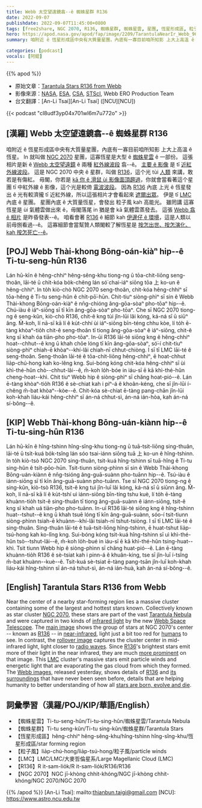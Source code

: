```yaml
---
title: Webb 太空望遠鏡翕--ê 蜘蛛星群 R136
date: 2022-09-07
publishdate: 2022-09-07T11:45:00+0800
tags: [free2share, NGC 2070, R136, 蜘蛛星群, 蜘蛛星雲, 星團, 恆星形成區, 粒子風, LMC]
hero: https://apod.nasa.gov/apod/fap/image/2209/TarantulaNearIr_Webb_960.jpg
summary: 咱附近 ê 恆星形成區中央有大質量星團，內底有一寡目前咱所知影 上大上高溫 ê 恆星。

categories: [podcast]
vocals: [阿錕]
---
```


{{% apod %}}

- 原始文章：[Tarantula Stars R136 from Webb](https://apod.nasa.gov/apod/ap220907.html)
- 影像來源：[NASA](https://www.nasa.gov/), [ESA](https://www.esa.int/), [CSA](https://www.asc-csa.gc.ca/eng/), [STScI](https://www.stsci.edu/), Webb ERO Production Team
- 台文翻譯：[An-Li Tsai][An-Li Tsai] ([NCU][NCU])

{{< podcast "cl8udf3yp04x701wl6m7u772o" >}}

## [漢羅] Webb 太空望遠鏡翕--ê 蜘蛛星群 R136
咱附近 ê 恆星形成區中央有大質量星團，內底有一寡目前咱所知影 上大上高溫 ê 恆星。
In 就叫做 [NGC 2070][NGC 2070] 星團，這寡恆星是大型 ê [蜘蛛星雲][Tarantula Nebula] ê 一部份。
這張相片是新 ê [Webb 太空望遠鏡][Webb Space Telescope] ê 兩種 [紅外線波段][infrared light] 翕--ê。
[主要 ê 影像][main image] 是 tī [近紅外線波段][near-infrared]。
這是 NGC 2070 中央 ê 星群，叫做 [R136][R136 1]，這个光 tùi [人類][humans] 來講，敢若是有傷紅。
毋閣，你若是 [kā 你 ê 滑鼠 ùi 影像面頂趨過][rollover image]，你就會當看著這个星團 tī 中紅外線 ê 影像，這个光是較倚 [電波波段][radio waves]。
因為 [R136][R136 2] 內底 上光 ê 恆星發出 ê 光有較濟攏 tī 近紅外線，所以這張相片才會看起來 [遮爾出眾][more prominent]。
伊是 tī [LMC][LMC] 內底 ê 星團。
星團內底 ê 大質量恆星，會發出 粒子風 kah 高能光。
雖罔講 這寡恆星是 ùi 氣體雲做出來 ê，毋閣落尾 in 猶是會 kā 氣體雲蒸發去。
這張 [Webb 翕 ê 相片][Webb images] 是昨昏發表--ê。
咱看會著 [R136][R136 2] ê 細節 kah [伊邊仔 ê 環境][its surroundings]，這是人類以前毋捌看過--ê。
這寡細節會當幫贊人類閣較了解恆星是 [按怎出世、按怎演化、kah 按怎死亡--ê][stars are born, evolve and die]。


## [POJ] Webb Thài-khong Bōng-oán-kiàⁿ hip--ê Ti-tu-seng-hûn R136
Lán hū-kīn ê hêng-chhiⁿ hêng-sêng-khu tiong-ng ū tōa-chit-liōng seng-thoân, lāi-té ū chi̍t-kóa bo̍k-chêng lán só͘ chai-iáⁿ siōng tōa 上 ko-un ê hêng-chhiⁿ.
In to̍h kiò-chò NGC 2070 seng-thoân, chit-kóa hêng-chhiⁿ sī tōa-hêng ê Ti-tu seng-hûn ê chi̍t-pō͘-hūn.
Chit-tiuⁿ siòng-phìⁿ sī sin ê Webb Thài-khong Bōng-oán-kiàⁿ ê nn̄g-chióng âng-gōa-sòaⁿ pho-tōaⁿ hip--ê.
Chú-iàu ê iáⁿ-siōng sī tī kīn âng-gōa-sòaⁿ pho-tōaⁿ.
Che sī NGC 2070 tiong-ng ê seng-kûn, kiò-chò R136, chit-ê kng tùi jîn-lūi lâi kóng, ká-ná sī ū siūⁿ âng.
M̄-koh, lí nā-sī kā lí ê ku̍t-chhí ùi iáⁿ-siōng bīn-téng chhu kòe, lí to̍h ē-tàng khòaⁿ-tio̍h chit-ê seng-thoân tī tiong âng-gōa-sòaⁿ ê iáⁿ-siōng, chit-ê kng sī khah óa tiān-pho pho-tōaⁿ.
In-ūi R136 lāi-té siōng kng ê hêng-chhiⁿ hoat--chhut--ê kng ū khah chōe lóng tī kīn âng-gōa-sòaⁿ, só͘-í chit-tiuⁿ siòng-phìⁿ chiah-ē khòaⁿ--khí-lâi chiah-nī chhut-chiòng.
I sī tī LMC lāi-té ê seng-thoân.
Seng-thoân lāi-té ê tōa-chit-liōng hêng-chhiⁿ, ē hoat-chhut lia̍p-chú-hong kah ko-lêng kng.
Sui-bóng kóng chit-kóa hêng-chhiⁿ sī ùi khì-thé-hûn chò--chhut-lâi--ê, m̄-koh lo̍h-bóe in iáu-sī ē kā khì-thé-hûn cheng-hoat--khì.
Chit tiuⁿ Webb hip ê siòng-phìⁿ sī chăng hoat-pió--ê.
Lán ē-tàng khòaⁿ-tio̍h R136 ê sè-chiat kah i piⁿ-á ê khoân-kéng, che sī jîn-lūi í-chêng m̄-bat khòaⁿ--kòe--ê.
Chit-kóa sè-chiat ē-tàng pang-chān jîn-lūi koh-khah liáu-kái hêng-chhiⁿ sī án-ná chhut-sì, án-ná ián-hòa, kah án-ná sí-bông--ê.

## [KIP] Webb Thài-khong Bōng-uán-kiànn hip--ê Ti-tu-sing-hûn R136
Lán hū-kīn ê hîng-tshinn hîng-sîng-khu tiong-ng ū tuā-tsit-liōng sing-thuân, lāi-té ū tsi̍t-kuá bo̍k-tsîng lán sóo tsai-iánn siōng tuā 上 ko-un ê hîng-tshinn.
In to̍h kiò-tsò NGC 2070 sing-thuân, tsit-kuá hîng-tshinn sī tuā-hîng ê Ti-tu sing-hûn ê tsi̍t-pōo-hūn.
Tsit-tiunn siòng-phìnn sī sin ê Webb Thài-khong Bōng-uán-kiànn ê nn̄g-tsióng âng-guā-suànn pho-tuānn hip--ê.
Tsú-iàu ê iánn-siōng sī tī kīn âng-guā-suànn pho-tuānn.
Tse sī NGC 2070 tiong-ng ê sing-kûn, kiò-tsò R136, tsit-ê kng tuì jîn-luī lâi kóng, ká-ná sī ū siūnn âng.
M̄-koh, lí nā-sī kā lí ê ku̍t-tshí uì iánn-siōng bīn-tíng tshu kuè, lí to̍h ē-tàng khuànn-tio̍h tsit-ê sing-thuân tī tiong âng-guā-suànn ê iánn-siōng, tsit-ê kng sī khah uá tiān-pho pho-tuānn.
In-uī R136 lāi-té siōng kng ê hîng-tshinn huat--tshut--ê kng ū khah tsuē lóng tī kīn âng-guā-suànn, sóo-í tsit-tiunn siòng-phìnn tsiah-ē khuànn--khí-lâi tsiah-nī tshut-tsiòng.
I sī tī LMC lāi-té ê sing-thuân.
Sing-thuân lāi-té ê tuā-tsit-liōng hîng-tshinn, ē huat-tshut lia̍p-tsú-hong kah ko-lîng kng.
Sui-bóng kóng tsit-kuá hîng-tshinn sī uì khì-thé-hûn tsò--tshut-lâi--ê, m̄-koh lo̍h-bué in iáu-sī ē kā khì-thé-hûn tsing-huat--khì.
Tsit tiunn Webb hip ê siòng-phìnn sī chăng huat-pió--ê.
Lán ē-tàng khuànn-tio̍h R136 ê sè-tsiat kah i pinn-á ê khuân-kíng, tse sī jîn-luī í-tsîng m̄-bat khuànn--kuè--ê.
Tsit-kuá sè-tsiat ē-tàng pang-tsān jîn-luī koh-khah liáu-kái hîng-tshinn sī án-ná tshut-sì, án-ná ián-huà, kah án-ná sí-bông--ê.

## [English] Tarantula Stars R136 from Webb
Near the center of a nearby star-forming region lies a massive cluster containing some of the largest and hottest stars known.
Collectively known as star cluster [NGC 2070][NGC 2070], these stars are part of the vast [Tarantula Nebula][Tarantula Nebula] and were captured in two kinds of [infrared light][infrared light] by the new [Webb Space Telescope][Webb Space Telescope].
The [main image][main image] shows the group of stars at NGC 2070's center -- known as [R136][R136 1] -- in [near-infrared][near-infrared], light just a bit too red for [humans][humans] to see.
In contrast, the [rollover image][rollover image] captures the cluster center in mid-infrared light, light closer to [radio waves][radio waves].
Since [R136][R136 t]'s brightest stars emit more of their light in the near infrared, they are much [more prominent][more prominent] on that image.
This [LMC][LMC] cluster's massive stars emit particle winds and energetic light that are evaporating the gas cloud from which they formed.
The [Webb images][Webb images], released yesterday, shows details of [R136][R136 2] and [its surroundings][its surroundings] that have never been seen before, details that are helping humanity to better understanding of how all [stars are born, evolve and die][stars are born, evolve and die].

## 詞彙學習（漢羅/POJ/KIP/華語/English）
- 【蜘蛛星雲】Ti-tu-seng-hûn/Ti-tu-sing-hûn/蜘蛛星雲/Tarantula Nebula
- 【蜘蛛星群】Ti-tu seng-kûn/Ti-tu sing-kûn/蜘蛛星群/Tarantula Stars
- 【恆星形成區】hêng-chhiⁿ hêng-sêng-khu/hîng-tshinn hîng-sîng-khu/恆星形成區/star forming region
- 【粒子風】lia̍p-chú-hong/lia̍p-tsú-hong/粒子風/particle winds
- 【LMC】LMC/LMC/大麥哲倫星系/Large Magellanic Cloud (LMC)
- 【R136】R it-sam-lio̍k/R it-sam-lio̍k/R136/R136
- 【NGC 2070】NGC jī-khòng chhit-khóng/NGC jī-khòng chhit-khóng/NGC 2070/NGC 2070

{{% /apod %}}
[An-Li Tsai]: mailto:thianbun.taigi@gmail.com
[NCU]: https://www.astro.ncu.edu.tw

[copyright]: https://apod.nasa.gov/apod/fap/lib/about_apod.html#srapply

[NGC 2070]:https://en.wikipedia.org/wiki/NGC_2070
[Tarantula Nebula]:https://en.wikipedia.org/wiki/Tarantula_Nebula
[infrared light]:https://science.nasa.gov/ems/07_infraredwaves
[Webb Space Telescope]:https://solarsystem.nasa.gov/missions/james-webb-space-telescope/in-depth/
[main image]:https://webbtelescope.org/contents/media/images/2022/041/01GA76MYFN0FMKNRHGCAGGYCVQ
[R136 1]:https://en.wikipedia.org/wiki/R136
[near-infrared]:https://www.nasa.gov/audience/forstudents/9-12/features/F_The_Infrared_Region.html
[humans]:https://apod.nasa.gov/apod/ap190818.html
[rollover image]:https://webbtelescope.org/contents/media/images/2022/041/01GA77BCCQDQ8JZ0D5FCN70QHK
[radio waves]:https://science.nasa.gov/ems/05_radiowaves
[R136 e]:https://apod.nasa.gov/apod/ap210110.html
[R136 t]:https://apod.tw/daily/ap210110/
[more prominent]:https://live.staticflickr.com/8623/16525162295_6d833e5c55_b.jpg
[LMC]:https://apod.nasa.gov/apod/ap190905.html
[Webb images]:https://webbtelescope.org/contents/media/images/2022/041/01GA77EN9DSRGNGXWECYX1H1FP
[R136 2]:https://youtu.be/Xsq1oaehLG4
[its surroundings]:https://apod.nasa.gov/apod/ap201113.html
[stars are born, evolve and die]:https://science.nasa.gov/astrophysics/focus-areas/how-do-stars-form-and-evolve
